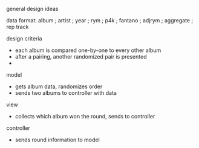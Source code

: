 general design ideas

data format:
album ; artist ; year ; rym ; p4k ; fantano ; adjrym ; aggregate ; rep track 

design criteria
* each album is compared one-by-one to every other album
* after a pairing, another randomized pair is presented
*

model
* gets album data, randomizes order
* sends two albums to controller with data

view
* collects which album won the round, sends to controller

controller
* sends round information to model 
